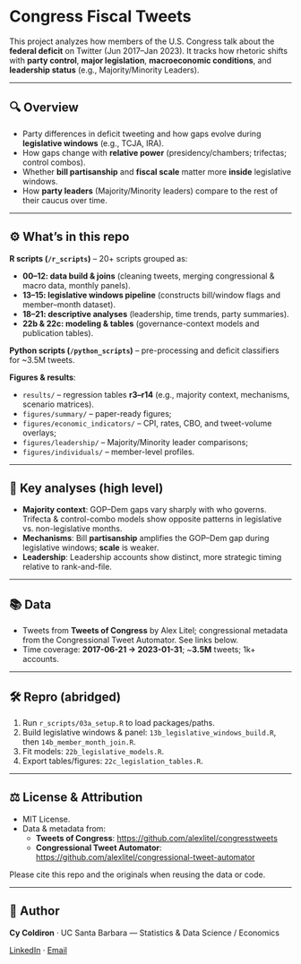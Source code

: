 # Congress Fiscal Tweets

This project analyzes how members of the U.S. Congress talk about the **federal deficit** on Twitter (Jun 2017–Jan 2023).
It tracks how rhetoric shifts with **party control**, **major legislation**, **macroeconomic conditions**, and
**leadership status** (e.g., Majority/Minority Leaders).

---

## 🔍 Overview

- Party differences in deficit tweeting and how gaps evolve during **legislative windows** (e.g., TCJA, IRA).
- How gaps change with **relative power** (presidency/chambers; trifectas; control combos).
- Whether **bill partisanship** and **fiscal scale** matter more **inside** legislative windows.
- How **party leaders** (Majority/Minority leaders) compare to the rest of their caucus over time.

---

## ⚙️ What’s in this repo

**R scripts (`/r_scripts`)** – 20+ scripts grouped as:
- **00–12: data build & joins** (cleaning tweets, merging congressional & macro data, monthly panels).
- **13–15: legislative windows pipeline** (constructs bill/window flags and member–month dataset).
- **18–21: descriptive analyses** (leadership, time trends, party summaries).
- **22b & 22c: modeling & tables** (governance-context models and publication tables).

**Python scripts (`/python_scripts`)** – pre-processing and deficit classifiers for ~3.5M tweets.

**Figures & results**:
- `results/` – regression tables **r3–r14** (e.g., majority context, mechanisms, scenario matrices).
- `figures/summary/` – paper-ready figures;
- `figures/economic_indicators/` – CPI, rates, CBO, and tweet-volume overlays;
- `figures/leadership/` – Majority/Minority leader comparisons;
- `figures/individuals/` – member-level profiles.

---

## 🧪 Key analyses (high level)

- **Majority context**: GOP–Dem gaps vary sharply with who governs. Trifecta & control-combo models
  show opposite patterns in legislative vs. non-legislative months.
- **Mechanisms**: Bill **partisanship** amplifies the GOP–Dem gap during legislative windows; **scale** is weaker.
- **Leadership**: Leadership accounts show distinct, more strategic timing relative to rank-and-file.

---

## 📚 Data

- Tweets from **Tweets of Congress** by Alex Litel; congressional metadata from the
  Congressional Tweet Automator. See links below.
- Time coverage: **2017-06-21 → 2023-01-31**; ~**3.5M** tweets; 1k+ accounts.

---

## 🛠️ Repro (abridged)

1. Run `r_scripts/03a_setup.R` to load packages/paths.
2. Build legislative windows & panel: `13b_legislative_windows_build.R`, then `14b_member_month_join.R`.
3. Fit models: `22b_legislative_models.R`.
4. Export tables/figures: `22c_legislation_tables.R`.

---

## ⚖️ License & Attribution

- MIT License.
- Data & metadata from:
  - **Tweets of Congress**: https://github.com/alexlitel/congresstweets
  - **Congressional Tweet Automator**: https://github.com/alexlitel/congressional-tweet-automator
  
Please cite this repo and the originals when reusing the data or code.

---

## 👤 Author

**Cy Coldiron** · UC Santa Barbara — Statistics & Data Science / Economics

[LinkedIn](https://www.linkedin.com/in/cycoldiron/) · [Email](mailto:coldiron@ucsb.edu)
